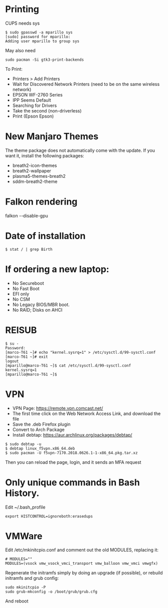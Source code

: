 # Printing

CUPS needs sys
```
$ sudo gpasswd -a mparillo sys
[sudo] password for mparillo: 
Adding user mparillo to group sys
```
May also need
```
sudo pacman -Si gtk3-print-backends
```
To Print:

 * Printers > Add Printers
 * Wait for Discovered Network Printers (need to be on the same wireless network)
 * EPSON WF-2760 Series
 * IPP Seems Default
 * Searching for Drivers
 * Take the second (non-driverless)
 * Print (Epson Epson)

# New Manjaro Themes
The theme package does not automatically come with the update. If you want it, install the following packages:

 * breath2-icon-themes
 * breath2-wallpaper
 * plasma5-themes-breath2
 * sddm-breath2-theme

# Falkon rendering

falkon --disable-gpu

# Date of installation
```
$ stat / | grep Birth
```

# If ordering a new laptop:
 * No Secureboot
 * No Fast Boot
 * EFI only
 * No CSM
 * No Legacy BIOS/MBR boot.
 * No RAID; Disks on AHCI

# REISUB
```
$ su -
Password: 
[marco-T61 ~]# echo "kernel.sysrq=1" > /etc/sysctl.d/99-sysctl.conf
[marco-T61 ~]# exit
logout
[mparillo@marco-T61 ~]$ cat /etc/sysctl.d/99-sysctl.conf
kernel.sysrq=1
[mparillo@marco-T61 ~]$ 
```


# VPN
 * VPN Page: https://remote.vpn.comcast.net/
 * The first time click on the Web Network Access Link, and download the file 
 * Save the .deb Firefox plugin
 * Convert to Arch Package
 * Install debtap: https://aur.archlinux.org/packages/debtap/
```
$ sudo debtap -u
$ debtap linux_f5vpn.x86_64.deb
$ sudo pacman -U f5vpn-7170.2018.0626.1-1-x86_64.pkg.tar.xz
```
Then you can reload the page, login, and it sends an MFA request

# Only unique commands in Bash History.

Edit ~/.bash_profile
```
export HISTCONTROL=ignoreboth:erasedups
```

# VMWare

Edit /etc/mkinitcpio.conf and comment out the old MODULES, replacing it:
```
# MODULES=""
MODULES=(vsock vmw_vsock_vmci_transport vmw_balloon vmw_vmci vmwgfx)
```
Regenerate the initramfs simply by doing an upgrade (if possible), or rebuild initramfs and grub config:
```
sudo mkinitcpio -P
sudo grub-mkconfig -o /boot/grub/grub.cfg
```
And reboot
